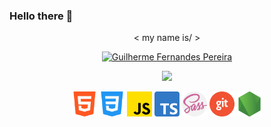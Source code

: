### Hello there 👋

<div align="center">
  <p>&lt my name is/ &gt</p>
  <p>
    <a href="https://github.com/GuiFP01"><img src="https://github.com/GuiFP01/GuiFP01/assets/112819742/a683e29e-6822-4cec-b17e-2c6ffe4a2297" alt="Guilherme Fernandes Pereira" width="550"/></a>
  </p>
  <p>
    <img src="https://readme-typing-svg.demolab.com?font=Fira+Code&weight=550&pause=1000&color=800000&center=true&random=false&width=535&size=23&lines=Frontend+web+developer;Passionate+about+nature+and+photography;Full+time+student"/>
  </p>
  <p>
    <img title="html" alt="html" src="/assets/html-5_icon.png" width="40" height="40"/>
    <img title="css" alt="css" src="/assets/css-3_icon.png" width="40" height="40"/>
    <img title="javascript" alt="javascript" src="/assets/js_icon.png" width="40" height="40"/>
    <img title="typescript" alt="typescript" src="/assets/typescript_icon.png" width="40" height="40"/>
    <img title="sass" alt="sass" src="/assets/sass_icon.png" width="40" height="40"/>
    <img title="git" alt="git" src="/assets/git_icon.png" width="40" height="40"/>
    <img title="node-js" alt="node-js" src="/assets/node-js_icon.png" width="40" height="40"/>
  </p>

</div>
